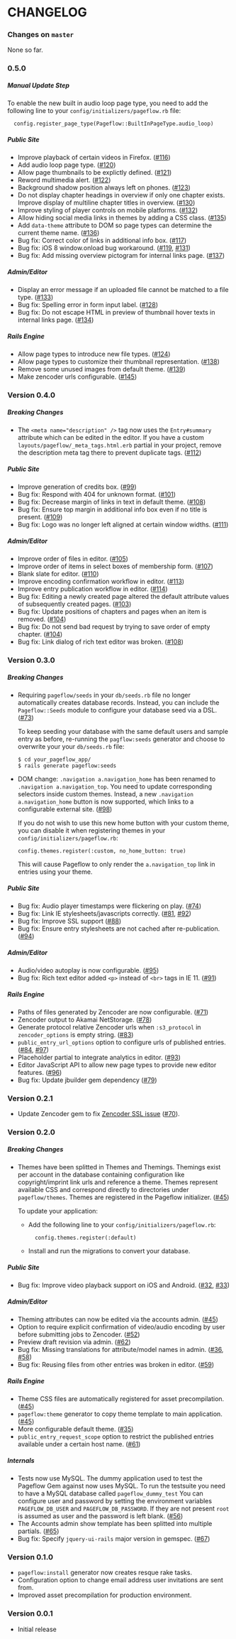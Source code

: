 # CHANGELOG

### Changes on `master`

None so far.

### 0.5.0

##### Manual Update Step

To enable the new built in audio loop page type, you need to add the
following line to your `config/initializers/pageflow.rb` file:

      config.register_page_type(Pageflow::BuiltInPageType.audio_loop)

##### Public Site

- Improve playback of certain videos in Firefox.
  ([#116](https://github.com/codevise/pageflow/pull/116))
- Add audio loop page type.
  ([#120](https://github.com/codevise/pageflow/pull/120))
- Allow page thumbnails to be explictly defined.
  ([#121](https://github.com/codevise/pageflow/pull/121))
- Reword multimedia alert.
  ([#122](https://github.com/codevise/pageflow/pull/122))
- Background shadow position always left on phones.
  ([#123](https://github.com/codevise/pageflow/pull/123))
- Do not display chapter headings in overview if only one chapter
  exists. Improve display of multiline chapter titles in overview.
  ([#130](https://github.com/codevise/pageflow/pull/130))
- Improve styling of player controls on mobile platforms.
  ([#132](https://github.com/codevise/pageflow/pull/132))
- Allow hiding social media links in themes by adding a CSS class.
  ([#135](https://github.com/codevise/pageflow/pull/135))
- Add `data-theme` attribute to DOM so page types can determine the
  current theme name.
  ([#136](https://github.com/codevise/pageflow/pull/136))
- Bug fix: Correct color of links in additional info box.
  ([#117](https://github.com/codevise/pageflow/pull/117))
- Bug fix: iOS 8 window.onload bug workaround.
  ([#119](https://github.com/codevise/pageflow/pull/119),
  [#131](https://github.com/codevise/pageflow/pull/131))
- Bug fix: Add missing overview pictogram for internal links page.
  ([#137](https://github.com/codevise/pageflow/pull/137))

##### Admin/Editor

- Display an error message if an uploaded file cannot be matched to a
  file type.
  ([#133](https://github.com/codevise/pageflow/pull/133))
- Bug fix: Spelling error in form input label.
  ([#128](https://github.com/codevise/pageflow/pull/128))
- Bug fix: Do not escape HTML in preview of thumbnail hover texts in
  internal links page.
  ([#134](https://github.com/codevise/pageflow/pull/134))

##### Rails Engine

- Allow page types to introduce new file types.
  ([#124](https://github.com/codevise/pageflow/pull/124))
- Allow page types to customize their thumbnail representation.
  ([#138](https://github.com/codevise/pageflow/pull/138))
- Remove some unused images from default theme.
  ([#139](https://github.com/codevise/pageflow/pull/139))
- Make zencoder urls configurable.
  ([#145](https://github.com/codevise/pageflow/pull/145))

### Version 0.4.0

##### Breaking Changes

- The `<meta name="description" />` tag now uses the `Entry#summary`
  attribute which can be edited in the editor. If you have a custom
  `layouts/pageflow/_meta_tags.html.erb` partial in your project,
  remove the description meta tag there to prevent duplicate tags.
  ([#112](https://github.com/codevise/pageflow/pull/112))

##### Public Site

- Improve generation of credits box.
  ([#99](https://github.com/codevise/pageflow/pull/99))
- Bug fix: Respond with 404 for unknown format.
  ([#101](https://github.com/codevise/pageflow/pull/101))
- Bug fix: Decrease margin of links in text in default theme.
  ([#108](https://github.com/codevise/pageflow/pull/108))
- Bug fix: Ensure top margin in additional info box even if no title
  is present.
  ([#109](https://github.com/codevise/pageflow/pull/109))
- Bug fix: Logo was no longer left aligned at certain window widths.
  ([#111](https://github.com/codevise/pageflow/pull/111))

##### Admin/Editor

- Improve order of files in editor.
  ([#105](https://github.com/codevise/pageflow/pull/105))
- Improve order of items in select boxes of membership form.
  ([#107](https://github.com/codevise/pageflow/pull/107))
- Blank slate for editor.
  ([#110](https://github.com/codevise/pageflow/pull/110))
- Improve encoding confirmation workflow in editor.
  ([#113](https://github.com/codevise/pageflow/pull/113))
- Improve entry publication workflow in editor.
  ([#114](https://github.com/codevise/pageflow/pull/114))
- Bug fix: Editing a newly created page altered the default attribute
  values of subsequently created pages.
  ([#103](https://github.com/codevise/pageflow/pull/103))
- Bug fix: Update positions of chapters and pages when an item is
  removed.
  ([#104](https://github.com/codevise/pageflow/pull/104))
- Bug fix: Do not send bad request by trying to save order of empty
  chapter.
  ([#104](https://github.com/codevise/pageflow/pull/104))
- Bug fix: Link dialog of rich text editor was broken.
  ([#108](https://github.com/codevise/pageflow/pull/108))

### Version 0.3.0

##### Breaking Changes

- Requiring `pageflow/seeds` in your `db/seeds.rb` file no longer
  automatically creates database records. Instead, you can include the
  `Pageflow::Seeds` module to configure your database seed via a DSL.
  ([#73](https://github.com/codevise/pageflow/pull/73))

  To keep seeding your database with the same default users and sample
  entry as before, re-running the `pagflow:seeds` generator and choose
  to overwrite your your `db/seeds.rb` file:

      $ cd your_pageflow_app/
      $ rails generate pageflow:seeds

- DOM change: `.navigation a.navigation_home` has been renamed to
  `.navigation a.navigation_top`. You need to update corresponding
  selectors inside custom themes. Instead, a new `.navigation
  a.navigation_home` button is now supported, which links to a
  configurable external site.
  ([#98](https://github.com/codevise/pageflow/pull/98))

  If you do not wish to use this new home button with your custom
  theme, you can disable it when registering themes in your
  `config/initializers/pageflow.rb`:

      config.themes.register(:custom, no_home_button: true)

  This will cause Pageflow to only render the `a.navigation_top` link
  in entries using your theme.

##### Public Site

- Bug fix: Audio player timestamps were flickering on play.
  ([#74](https://github.com/codevise/pageflow/pull/74))
- Bug fix: Link IE stylesheets/javascripts correctly.
  ([#81](https://github.com/codevise/pageflow/pull/81), [#92](https://github.com/codevise/pageflow/pull/92))
- Bug fix: Improve SSL support
  ([#88](https://github.com/codevise/pageflow/pull/88))
- Bug fix: Ensure entry stylesheets are not cached after
  re-publication.
  ([#94](https://github.com/codevise/pageflow/pull/94))

##### Admin/Editor

- Audio/video autoplay is now configurable.
  ([#95](https://github.com/codevise/pageflow/pull/95))
- Bug fix: Rich text editor added `<p>` instead of `<br>` tags in IE 11.
  ([#91](https://github.com/codevise/pageflow/pull/91))

##### Rails Engine

- Paths of files generated by Zencoder are now configurable.
  ([#71](https://github.com/codevise/pageflow/pull/71))
- Zencoder output to Akamai NetStorage.
  ([#78](https://github.com/codevise/pageflow/pull/78))
- Generate protocol relative Zencoder urls when `:s3_protocol` in
  `zencoder_options` is empty string.
  ([#83](https://github.com/codevise/pageflow/pull/83))
- `public_entry_url_options` option to configure urls of published entries.
  ([#84](https://github.com/codevise/pageflow/pull/84), [#97](https://github.com/codevise/pageflow/pull/97))
- Placeholder partial to integrate analytics in editor.
  ([#93](https://github.com/codevise/pageflow/pull/93))
- Editor JavaScript API to allow new page types to provide new editor features.
  ([#96](https://github.com/codevise/pageflow/pull/96))
- Bug fix: Update jbuilder gem dependency
  ([#79](https://github.com/codevise/pageflow/pull/79))

### Version 0.2.1

- Update Zencoder gem to fix [Zencoder SSL issue](http://status.zencoder.com/events/84) ([#70](https://github.com/codevise/pageflow/pull/70)).

### Version 0.2.0

##### Breaking Changes

- Themes have been splitted in Themes and Themings. Themings
  exist per account in the database containing configuration like
  copyright/imprint link urls and reference a theme. Themes represent
  available CSS and correspond directly to directories under
  `pageflow/themes`. Themes are registered in the Pageflow
  initializer.
  ([#45](https://github.com/codevise/pageflow/pull/45))

  To update your application:

  * Add the following line to your `config/initializers/pageflow.rb`:

          config.themes.register(:default)

  * Install and run the migrations to convert your database.

##### Public Site

- Bug fix: Improve video playback support on iOS and Android.
  ([#32](https://github.com/codevise/pageflow/pull/32), [#33](https://github.com/codevise/pageflow/pull/33))

##### Admin/Editor

- Theming attributes can now be edited via the accounts admin.
  ([#45](https://github.com/codevise/pageflow/pull/45))
- Option to require explicit confirmation of video/audio encoding by user
  before submitting jobs to Zencoder.
  ([#52](https://github.com/codevise/pageflow/pull/52))
- Preview draft revision via admin.
  ([#62](https://github.com/codevise/pageflow/pull/62))
- Bug fix: Missing translations for attribute/model names in admin.
  ([#36](https://github.com/codevise/pageflow/pull/36), [#58](https://github.com/codevise/pageflow/pull/66))
- Bug fix: Reusing files from other entries was broken in editor.
  ([#59](https://github.com/codevise/pageflow/pull/58))

##### Rails Engine

- Theme CSS files are automatically registered for asset precompilation.
  ([#45](https://github.com/codevise/pageflow/pull/45))
- `pageflow:theme` generator to copy theme template to main application.
  ([#45](https://github.com/codevise/pageflow/pull/45))
- More configurable default theme.
  ([#35](https://github.com/codevise/pageflow/pull/35))
- `public_entry_request_scope` option to restrict the published
  entries available under a certain host name.
  ([#61](https://github.com/codevise/pageflow/pull/61))

##### Internals

- Tests now use MySQL.
  The dummy application used to test the Pageflow Gem against now uses MySQL.
  To run the testsuite you need to have a MySQL database called `pageflow_dummy_test`
  You can configure user and password by setting the environment variables
  `PAGEFLOW_DB_USER` and `PAGEFLOW_DB_PASSWORD`. If they are not present `root` is
  assumed as user and the password is left blank.
  ([#56](https://github.com/codevise/pageflow/pull/56))
- The Accounts admin show template has been splitted into multiple
  partials.
  ([#65](https://github.com/codevise/pageflow/pull/65))
- Bug fix: Specify `jquery-ui-rails` major version in gemspec.
  ([#67](https://github.com/codevise/pageflow/pull/67))

### Version 0.1.0

- `pageflow:install` generator now creates resque rake tasks.
- Configuration option to change email address user invitations are sent from.
- Improved asset precompilation for production environment.

### Version 0.0.1

- Initial release

